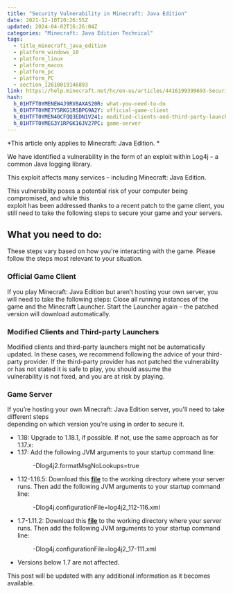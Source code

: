 ```yaml
---
title: "Security Vulnerability in Minecraft: Java Edition"
date: 2021-12-10T20:26:55Z
updated: 2024-04-02T16:26:04Z
categories: "Minecraft: Java Edition Technical"
tags:
  - title_minecraft_java_edition
  - platform_windows_10
  - platform_linux
  - platform_macos
  - platform_pc
  - platform_PC
  - section_12618019146893
link: https://help.minecraft.net/hc/en-us/articles/4416199399693-Security-Vulnerability-in-Minecraft-Java-Edition
hash:
  h_01HTFT0YMENEW4J9RV8AXAS20R: what-you-need-to-do
  h_01HTFT0YME7Y5RKG1RSBPG9A2Y: official-game-client
  h_01HTFT0YMEN40CFQQ3EDN1V241: modified-clients-and-third-party-launchers
  h_01HTFT0YMEG3Y1RPGK16JV27PC: game-server
---
```


*This article only applies to Minecraft: Java Edition. *

We have identified a vulnerability in the form of an exploit within Log4j – a common Java logging library.

This exploit affects many services – including Minecraft: Java Edition.

This vulnerability poses a potential risk of your computer being compromised, and while this  
exploit has been addressed thanks to a recent patch to the game client, you still need to take the following steps to secure your game and your servers.

## What you need to do:

These steps vary based on how you're interacting with the game. Please follow the steps most relevant to your situation.

### Official Game Client

If you play Minecraft: Java Edition but aren’t hosting your own server, you will need to take the following steps: Close all running instances of the game and the Minecraft Launcher. Start the Launcher again – the patched version will download automatically.

### Modified Clients and Third-party Launchers

Modified clients and third-party launchers might not be automatically updated. In these cases, we recommend following the advice of your third-party provider. If the third-party provider has not patched the vulnerability or has not stated it is safe to play, you should assume the  
vulnerability is not fixed, and you are at risk by playing.

### Game Server

If you’re hosting your own Minecraft: Java Edition server, you'll need to take different steps  
depending on which version you’re using in order to secure it.

- 1.18: Upgrade to 1.18.1, if possible. If not, use the same approach as for 1.17.x:
- 1.17: Add the following JVM arguments to your startup command line:

               -Dlog4j2.formatMsgNoLookups=true

- 1.12-1.16.5: Download this **[file](https://launcher.mojang.com/v1/objects/02937d122c86ce73319ef9975b58896fc1b491d1/log4j2_112-116.xml)** to the working directory where your server runs. Then add the following JVM arguments to your startup command line:

               -Dlog4j.configurationFile=log4j2_112-116.xml

- 1.7-1.11.2: Download this **[file](https://launcher.mojang.com/v1/objects/4bb89a97a66f350bc9f73b3ca8509632682aea2e/log4j2_17-111.xml)** to the working directory where your server runs. Then add the following JVM arguments to your startup command line:

               -Dlog4j.configurationFile=log4j2_17-111.xml

- Versions below 1.7 are not affected.

This post will be updated with any additional information as it becomes available.
